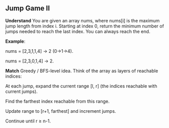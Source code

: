 ## Jump Game II
**Understand**
You are given an array nums, where nums[i] is the maximum jump length from index i. Starting at index 0, return the minimum number of jumps needed to reach the last index. You can always reach the end.

**Example**:

nums = [2,3,1,1,4] → 2 (0→1→4).

nums = [2,3,0,1,4] → 2.

**Match**
Greedy / BFS-level idea. Think of the array as layers of reachable indices:

At each jump, expand the current range [l, r] (the indices reachable with current jumps).

Find the farthest index reachable from this range.

Update range to [r+1, farthest] and increment jumps.

Continue until r ≥ n-1.